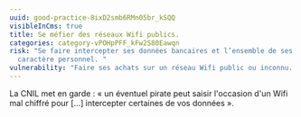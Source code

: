 ```yaml
---
uuid: good-practice-8ixD2smb6RMn05br_kSQQ
visibleInCms: true
title: Se méfier des réseaux Wifi publics.
categories: category-vPOHpPFF_kFw2S80Eawqn
risk: "Se faire intercepter ses données bancaires et l’ensemble de ses données à
  caractère personnel. "
vulnerability: "Faire ses achats sur un réseau Wifi public ou inconnu. "
---
```

La CNIL met en garde : « un éventuel pirate peut saisir l'occasion d'un Wifi mal chiffré pour \[...] intercepter certaines de vos données ».